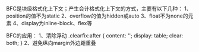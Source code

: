 BFC是块级格式化上下文；产生会计格式化上下文的方式，主要有以下几种：
1、position的值不为static
2、overflow的值为hidden或auto
3、float不为none的元素
4、display为inline-block、flex等

BFC的应用：
1、清除浮动
.clearfix:after {
    content: '';
    display: table;
    clear: both;
}
2、避免纵向margin外边距重叠